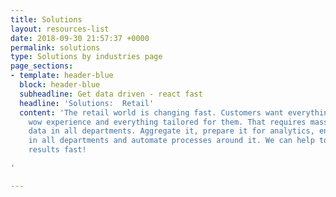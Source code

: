 ```yaml
---
title: Solutions
layout: resources-list
date: 2018-09-30 21:57:37 +0000
permalink: solutions
type: Solutions by industries page
page_sections:
- template: header-blue
  block: header-blue
  subheadline: Get data driven - react fast
  headline: 'Solutions:  Retail'
  content: 'The retail world is changing fast. Customers want everything now, have
    wow experience and everything tailored for them. That requires massive work with
    data in all departments. Aggregate it, prepare it for analytics, enable analytics
    in all departments and automate processes around it. We can help to get you to
    results fast!

'

---
```

